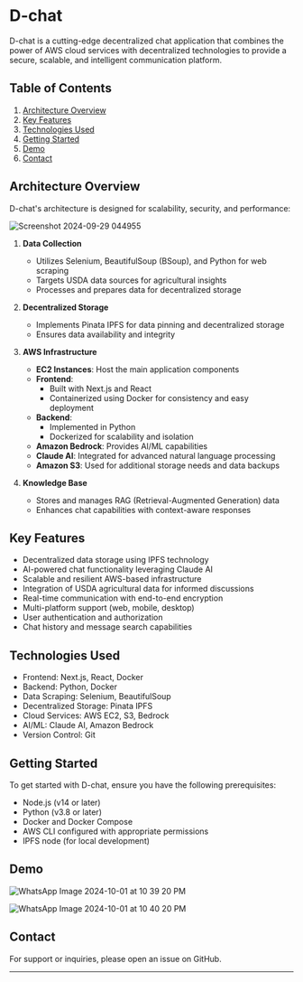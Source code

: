 # D-chat

D-chat is a cutting-edge decentralized chat application that combines the power of AWS cloud services with decentralized technologies to provide a secure, scalable, and intelligent communication platform.

## Table of Contents

1. [Architecture Overview](#architecture-overview)
2. [Key Features](#key-features)
3. [Technologies Used](#technologies-used)
4. [Getting Started](#getting-started)
5. [Demo](#demo)
6. [Contact](#contact)

## Architecture Overview

D-chat's architecture is designed for scalability, security, and performance:

![Screenshot 2024-09-29 044955](https://github.com/user-attachments/assets/93da5494-571c-485f-aa15-af81fe40c41f)

1. **Data Collection**
   - Utilizes Selenium, BeautifulSoup (BSoup), and Python for web scraping
   - Targets USDA data sources for agricultural insights
   - Processes and prepares data for decentralized storage

2. **Decentralized Storage**
   - Implements Pinata IPFS for data pinning and decentralized storage
   - Ensures data availability and integrity

3. **AWS Infrastructure**
   - **EC2 Instances**: Host the main application components
   - **Frontend**:
     - Built with Next.js and React
     - Containerized using Docker for consistency and easy deployment
   - **Backend**:
     - Implemented in Python
     - Dockerized for scalability and isolation
   - **Amazon Bedrock**: Provides AI/ML capabilities
   - **Claude AI**: Integrated for advanced natural language processing
   - **Amazon S3**: Used for additional storage needs and data backups

4. **Knowledge Base**
   - Stores and manages RAG (Retrieval-Augmented Generation) data
   - Enhances chat capabilities with context-aware responses

## Key Features

- Decentralized data storage using IPFS technology
- AI-powered chat functionality leveraging Claude AI
- Scalable and resilient AWS-based infrastructure
- Integration of USDA agricultural data for informed discussions
- Real-time communication with end-to-end encryption
- Multi-platform support (web, mobile, desktop)
- User authentication and authorization
- Chat history and message search capabilities

## Technologies Used

- Frontend: Next.js, React, Docker
- Backend: Python, Docker
- Data Scraping: Selenium, BeautifulSoup
- Decentralized Storage: Pinata IPFS
- Cloud Services: AWS EC2, S3, Bedrock
- AI/ML: Claude AI, Amazon Bedrock
- Version Control: Git

## Getting Started

To get started with D-chat, ensure you have the following prerequisites:

- Node.js (v14 or later)
- Python (v3.8 or later)
- Docker and Docker Compose
- AWS CLI configured with appropriate permissions
- IPFS node (for local development)

## Demo

![WhatsApp Image 2024-10-01 at 10 39 20 PM](https://github.com/user-attachments/assets/5fe71c3b-d242-48fd-8b38-d35078fd8383)

![WhatsApp Image 2024-10-01 at 10 40 20 PM](https://github.com/user-attachments/assets/d9b6755e-9c0b-404a-8fe7-3cd86e362c75)


## Contact

For support or inquiries, please open an issue on GitHub.

---
